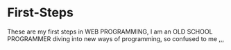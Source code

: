# First-Steps
These are my first steps in WEB PROGRAMMING, I am an OLD SCHOOL PROGRAMMER diving into new ways of programming, so confused to me ,,,
